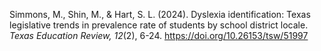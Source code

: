 Simmons, M., Shin, M., & Hart, S. L. (2024). Dyslexia identification: Texas legislative trends in prevalence rate of students by school district locale. *Texas Education Review, 12*(2), 6-24. https://doi.org/10.26153/tsw/51997 
